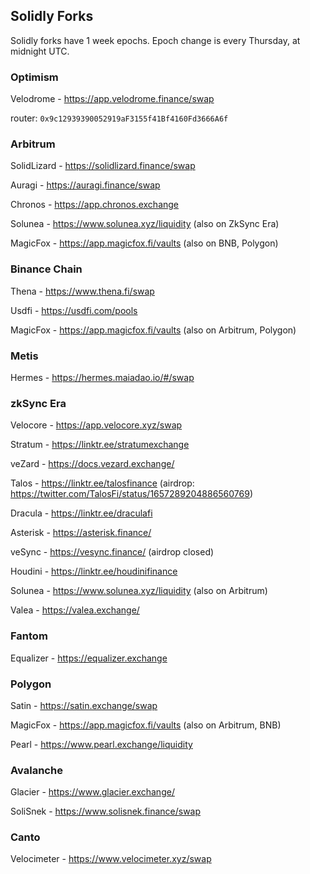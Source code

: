 ## Solidly Forks

Solidly forks have 1 week epochs. Epoch change is every Thursday, at midnight UTC.

### Optimism

Velodrome - https://app.velodrome.finance/swap

router: `0x9c12939390052919aF3155f41Bf4160Fd3666A6f`



### Arbitrum

SolidLizard - https://solidlizard.finance/swap

Auragi - https://auragi.finance/swap

Chronos - https://app.chronos.exchange

Solunea - https://www.solunea.xyz/liquidity (also on ZkSync Era)

MagicFox - https://app.magicfox.fi/vaults (also on BNB, Polygon)

### Binance Chain

Thena - https://www.thena.fi/swap

Usdfi - https://usdfi.com/pools

MagicFox - https://app.magicfox.fi/vaults (also on Arbitrum, Polygon)

### Metis

Hermes - https://hermes.maiadao.io/#/swap

### zkSync Era

Velocore - https://app.velocore.xyz/swap

Stratum - https://linktr.ee/stratumexchange

veZard - https://docs.vezard.exchange/

Talos - https://linktr.ee/talosfinance (airdrop: https://twitter.com/TalosFi/status/1657289204886560769)

Dracula - https://linktr.ee/draculafi

Asterisk - https://asterisk.finance/

veSync - https://vesync.finance/ (airdrop closed)

Houdini - https://linktr.ee/houdinifinance

Solunea - https://www.solunea.xyz/liquidity (also on Arbitrum)

Valea - https://valea.exchange/

### Fantom

Equalizer - https://equalizer.exchange

### Polygon

Satin - https://satin.exchange/swap

MagicFox - https://app.magicfox.fi/vaults (also on Arbitrum, BNB)

Pearl - https://www.pearl.exchange/liquidity

### Avalanche

Glacier - https://www.glacier.exchange/

SoliSnek - https://www.solisnek.finance/swap

### Canto

Velocimeter - https://www.velocimeter.xyz/swap
